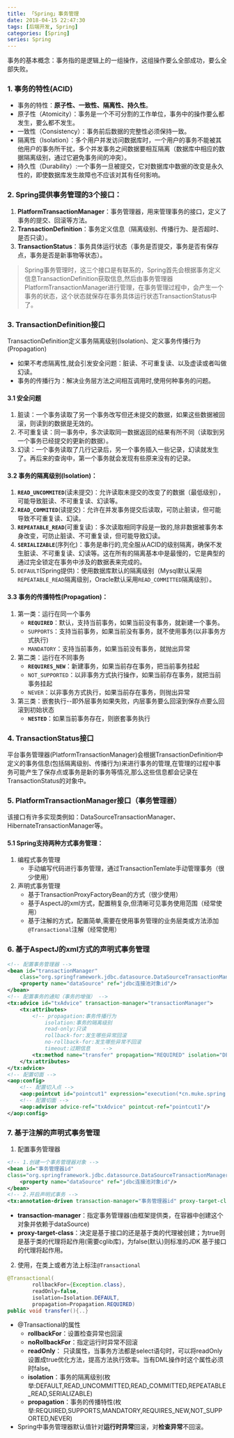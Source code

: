 ```yaml
---
title: 「Spring」事务管理
date: 2018-04-15 22:47:30
tags: [后端开发, Spring]
categories: [Spring]
series: Spring
---
```


事务的基本概念：事务指的是逻辑上的一组操作，这组操作要么全部成功，要么全部失败。
<!-- more -->


### 1. 事务的特性(ACID)
+ 事务的特性：**原子性、一致性、隔离性、持久性**。
+ 原子性（Atomicity）：事务是一个不可分割的工作单位，事务中的操作要么都发生，要么都不发生。
+ 一致性（Consistency）：事务前后数据的完整性必须保持一致。
+ 隔离性（Isolation）：多个用户并发访问数据库时，一个用户的事务不能被其他用户的事务所干扰，多个并发事务之间数据要相互隔离（数据库中相应的数据隔离级别，通过它避免事务间的冲突）。
+ 持久性（Durability）:一个事务一旦被提交，它对数据库中数据的改变是永久性的，即使数据库发生故障也不应该对其有任何影响。


### 2. Spring提供事务管理的3个接口：
1. **PlatformTransactionManager**：事务管理器，用来管理事务的接口，定义了事务的提交、回滚等方法。
2. **TransactionDefinition**：事务定义信息（隔离级别、传播行为、是否超时、是否只读）。
3. **TransactionStatus**：事务具体运行状态（事务是否提交，事务是否有保存点，事务是否是新事物等状态）。

> Spring事务管理时，这三个接口是有联系的，Spring首先会根据事务定义信息TransactionDefinition获取信息,然后由事务管理器PlatformTransactionManager进行管理，在事务管理过程中，会产生一个事务的状态，这个状态就保存在事务具体运行状态TransactionStatus中了。


### 3. TransactionDefinition接口
TransactionDefinition定义事务隔离级别(Isolation)、定义事务传播行为(Propagation)
+ 如果不考虑隔离性,就会引发安全问题：脏读、不可重复读、以及虚读或者叫做幻读。
+ 事务的传播行为：解决业务层方法之间相互调用时,使用何种事务的问题。


#### 3.1 安全问题
1. 脏读：一个事务读取了另一个事务改写但还未提交的数据，如果这些数据被回滚，则读到的数据是无效的。
2. 不可重复读：同一事务中，多次读取同一数据返回的结果有所不同（读取到另一个事务已经提交的更新的数据）。
3. 幻读：一个事务读取了几行记录后，另一个事务插入一些记录，幻读就发生了。再后来的查询中，第一个事务就会发现有些原来没有的记录。


#### 3.2 事务的隔离级别(Isolation)：
1. **`READ_UNCOMMITED`**(读未提交)：允许读取未提交的改变了的数据（最低级别），可能导致脏读、不可重复读、幻读等。
2. **`READ_COMMITED`**(读提交)：允许在并发事务提交后读取，可防止脏读，但可能导致不可重复读、幻读。
3. **`REPEATABLE_READ`**(可重复读)：多次读取相同字段是一致的,除非数据被事务本身改变，可防止脏读、不可重复读，但可能导致幻读。
4. **`SERIALIZABLE`**(序列化)：事务是串行的,完全服从ACID的级别隔离，确保不发生脏读、不可重复读、幻读等。这在所有的隔离基本中是最慢的，它是典型的通过完全锁定在事务中涉及的数据表来完成的。
5. `DEFAULT`(Spring提供)：使用数据库默认的隔离级别（Mysql默认采用`REPEATABLE_READ`隔离级别，Oracle默认采用`READ_COMMITTED`隔离级别）。


#### 3.3 事务的传播特性(Propagation)：
1. 第一类：运行在同一个事务
    + **`REQUIRED`**：默认，支持当前事务，如果当前没有事务，就新建一个事务。
    + `SUPPORTS`：支持当前事务，如果当前没有事务，就不使用事务(以非事务方式执行)
    + `MANDATORY`：支持当前事务，如果当前没有事务，就抛出异常
2. 第二类：运行在不同事务
    + **`REQUIRES_NEW`**：新建事务，如果当前存在事务，把当前事务挂起
    + `NOT_SUPPORTED`：以非事务方式执行操作，如果当前存在事务，就把当前事务挂起
    + `NEVER`：以非事务方式执行，如果当前存在事务，则抛出异常
3. 第三类：嵌套执行--即外层事务如果失败，内层事务要么回滚到保存点要么回滚到初始状态
    + **`NESTED`**：如果当前事务存在，则嵌套事务执行


### 4. TransactionStatus接口
平台事务管理器(PlatformTransactionManager)会根据TransactionDefinition中定义的事务信息(包括隔离级别、传播行为)来进行事务的管理,在管理的过程中事务可能产生了保存点或事务是新的事务等情况,那么这些信息都会记录在TransactionStatus的对象中。


### 5. PlatformTransactionManager接口（事务管理器）
该接口有许多实现类例如：DataSourceTransactionManager、HibernateTransactionManager等。


#### 5.1 Spring支持两种方式事务管理：
1. 编程式事务管理
    + 手动编写代码进行事务管理，通过TransactionTemlate手动管理事务（很少使用）
2. 声明式事务管理
    + 基于TransactionProxyFactoryBean的方式（很少使用）
    + 基于AspectJ的xml方式，配置稍复杂,但清晰可见事务使用范围（经常使用）
    + 基于注解的方式，配置简单,需要在使用事务管理的业务层类或方法添加`@Transactional`注解（经常使用）


### 6. 基于AspectJ的xml方式的声明式事务管理
``` xml
<!-- 配置事务管理器 -->
<bean id="transactionManager"
    class="org.springframework.jdbc.datasource.DataSourceTransactionManager">
    <property name="dataSource" ref="jdbc连接池对象id"/>
</bean>
<!-- 配置事务的通知（事务的增强） -->
<tx:advice id="txAdvice" transaction-manager="transactionManager">
    <tx:attributes>    
        <!-- propagation:事务传播行为
            isolation:事务的隔离级别
            read-only:只读
            rollback-for:发生哪些异常回滚
            no-rollback-for:发生哪些异常不回滚
            timeout:过期信息    --> 
        <tx:method name="transfer" propagation="REQUIRED" isolation="DEFAULT" read-only="false" rollback-for="" timeout="" no-rollback-for=""/>
    </tx:attributes>
</tx:advice>
<!-- 配置切面 -->
<aop:config>
    <!-- 配置切入点 -->
    <aop:pointcut id="pointcut1" expression="execution(*cn.muke.spring.demo3.AccountService+.*(.))"/>
    <!-- 配置切面 -->
    <aop:advisor advice-ref="txAdvice" pointcut-ref="pointcut1"/>
</aop:config>
```


### 7. 基于注解的声明式事务管理
1. 配置事务管理器
``` xml
<!-- 1.创建一个事务管理器对象 -->
<bean id="事务管理器id" 
class="org.springframework.jdbc.datasource.DataSourceTransactionManager">
    <property name="dataSource" ref="jdbc连接池对象id"/>
</bean>
<!-- 2.开启声明式事务 -->
<tx:annotation-driven transaction-manager="事务管理器id" proxy-target-class="true|false" />
```

- **transaction-manager**：指定事务管理器(由框架提供类，在容器中创建这个对象并依赖于dataSource)
- **proxy-target-class**：决定是基于接口的还是基于类的代理被创建；为true则是基于类的代理将起作用(需要cglib库)，为false(默认)则标准的JDK 基于接口的代理将起作用。


2. 使用，在类上或者方法上标注`@Transactional`
``` java
@Transactional(
        rollbackFor={Exception.class}, 
        readOnly=false, 
        isolation=Isolation.DEFAULT,
        propagation=Propagation.REQUIRED)
public void transfer(){..}
```

- @Transactional的属性
    + **rollbackFor**：设置检查异常也回滚
    + **noRollbackFor**：指定运行时异常不回滚
    + **readOnly**： 只读属性，当事务方法都是select语句时，可以将readOnly设置成true优化方法，提高方法执行效率。当有DML操作时这个属性必须时false。
    + **isolation**：事务的隔离级别(枚举:DEFAULT,READ_UNCOMMITTED,READ_COMMITTED,REPEATABLE_READ,SERIALIZABLE)
    + **propagation**：事务的传播特性(枚举:REQUIRED,SUPPORTS,MANDATORY,REQUIRES_NEW,NOT_SUPPORTED,NEVER)
- Spring中事务管理器默认值针对**运行时异常**回滚，对**检查异常**不回滚。


